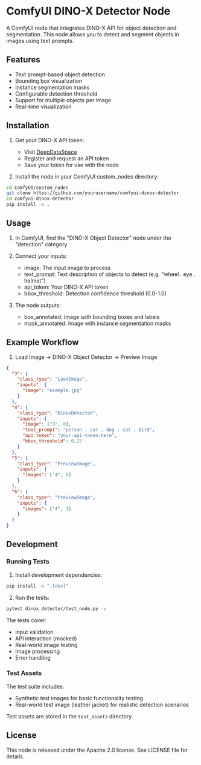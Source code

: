 # ComfyUI DINO-X Detector Node

A ComfyUI node that integrates DINO-X API for object detection and segmentation. This node allows you to detect and segment objects in images using text prompts.

## Features

- Text prompt-based object detection
- Bounding box visualization
- Instance segmentation masks
- Configurable detection threshold
- Support for multiple objects per image
- Real-time visualization

## Installation

1. Get your DINO-X API token:
   - Visit [DeepDataSpace](https://cloud.deepdataspace.com/apply-token?from=github)
   - Register and request an API token
   - Save your token for use with the node

2. Install the node in your ComfyUI custom_nodes directory:
```bash
cd ComfyUI/custom_nodes
git clone https://github.com/yourusername/comfyui-dinox-detector
cd comfyui-dinox-detector
pip install -e .
```

## Usage

1. In ComfyUI, find the "DINO-X Object Detector" node under the "detection" category

2. Connect your inputs:
   - image: The input image to process
   - text_prompt: Text description of objects to detect (e.g. "wheel . eye . helmet")
   - api_token: Your DINO-X API token
   - bbox_threshold: Detection confidence threshold (0.0-1.0)

3. The node outputs:
   - box_annotated: Image with bounding boxes and labels
   - mask_annotated: Image with instance segmentation masks

## Example Workflow

1. Load Image → DINO-X Object Detector → Preview Image
```json
{
  "3": {
    "class_type": "LoadImage",
    "inputs": {
      "image": "example.jpg"
    }
  },
  "4": {
    "class_type": "DinoxDetector",
    "inputs": {
      "image": ["3", 0],
      "text_prompt": "person . car . dog . cat . bird",
      "api_token": "your-api-token-here",
      "bbox_threshold": 0.25
    }
  },
  "5": {
    "class_type": "PreviewImage",
    "inputs": {
      "images": ["4", 0]
    }
  },
  "6": {
    "class_type": "PreviewImage",
    "inputs": {
      "images": ["4", 1]
    }
  }
}
```

## Development

### Running Tests

1. Install development dependencies:
```bash
pip install -e ".[dev]"
```

2. Run the tests:
```bash
pytest dinox_detector/test_node.py -v
```

The tests cover:
- Input validation
- API interaction (mocked)
- Real-world image testing
- Image processing
- Error handling

### Test Assets

The test suite includes:
- Synthetic test images for basic functionality testing
- Real-world test image (leather jacket) for realistic detection scenarios

Test assets are stored in the `test_assets` directory.

## License

This node is released under the Apache 2.0 license. See LICENSE file for details.
